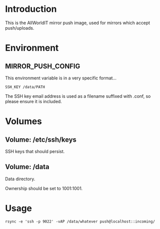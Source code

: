 # Introduction

This is the AllWorldIT mirror push image, used for mirrors which accept push/uploads.



# Environment


## MIRROR_PUSH_CONFIG

This environment variable is in a very specific format...

`SSH_KEY /data/PATH`

The SSH key email address is used as a filename suffixed with .conf, so please ensure it is included.



# Volumes


## Volume: /etc/ssh/keys

SSH keys that should persist.


## Volume: /data

Data directory.

Ownership should be set to 1001:1001.


# Usage

`rsync -e 'ssh -p 9022' -vAP /data/whatever push@localhost::incoming/`


